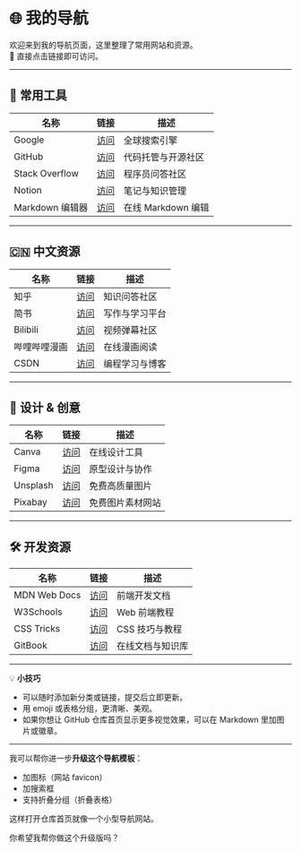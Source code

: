 # 🌐 我的导航

欢迎来到我的导航页面，这里整理了常用网站和资源。  
📌 直接点击链接即可访问。

---

## 🔧 常用工具

| 名称 | 链接 | 描述 |
|------|------|------|
| Google | [访问](https://www.google.com) | 全球搜索引擎 |
| GitHub | [访问](https://github.com) | 代码托管与开源社区 |
| Stack Overflow | [访问](https://stackoverflow.com) | 程序员问答社区 |
| Notion | [访问](https://www.notion.so) | 笔记与知识管理 |
| Markdown 编辑器 | [访问](https://stackedit.io) | 在线 Markdown 编辑 |

---

## 🇨🇳 中文资源

| 名称 | 链接 | 描述 |
|------|------|------|
| 知乎 | [访问](https://www.zhihu.com) | 知识问答社区 |
| 简书 | [访问](https://www.jianshu.com) | 写作与学习平台 |
| Bilibili | [访问](https://www.bilibili.com) | 视频弹幕社区 |
| 哔哩哔哩漫画 | [访问](https://manga.bilibili.com) | 在线漫画阅读 |
| CSDN | [访问](https://www.csdn.net) | 编程学习与博客 |

---

## 🎨 设计 & 创意

| 名称 | 链接 | 描述 |
|------|------|------|
| Canva | [访问](https://www.canva.com) | 在线设计工具 |
| Figma | [访问](https://www.figma.com) | 原型设计与协作 |
| Unsplash | [访问](https://unsplash.com) | 免费高质量图片 |
| Pixabay | [访问](https://pixabay.com) | 免费图片素材网站 |

---

## 🛠 开发资源

| 名称 | 链接 | 描述 |
|------|------|------|
| MDN Web Docs | [访问](https://developer.mozilla.org) | 前端开发文档 |
| W3Schools | [访问](https://www.w3schools.com) | Web 前端教程 |
| CSS Tricks | [访问](https://css-tricks.com) | CSS 技巧与教程 |
| GitBook | [访问](https://www.gitbook.com) | 在线文档与知识库 |

---

💡 **小技巧**  
- 可以随时添加新分类或链接，提交后立即更新。  
- 用 emoji 或表格分组，更清晰、美观。  
- 如果你想让 GitHub 仓库首页显示更多视觉效果，可以在 Markdown 里加图片或徽章。  

---

我可以帮你进一步**升级这个导航模板**：  
- 加图标（网站 favicon）  
- 加搜索框  
- 支持折叠分组（折叠表格）  

这样打开仓库首页就像一个小型导航网站。  

你希望我帮你做这个升级版吗？
